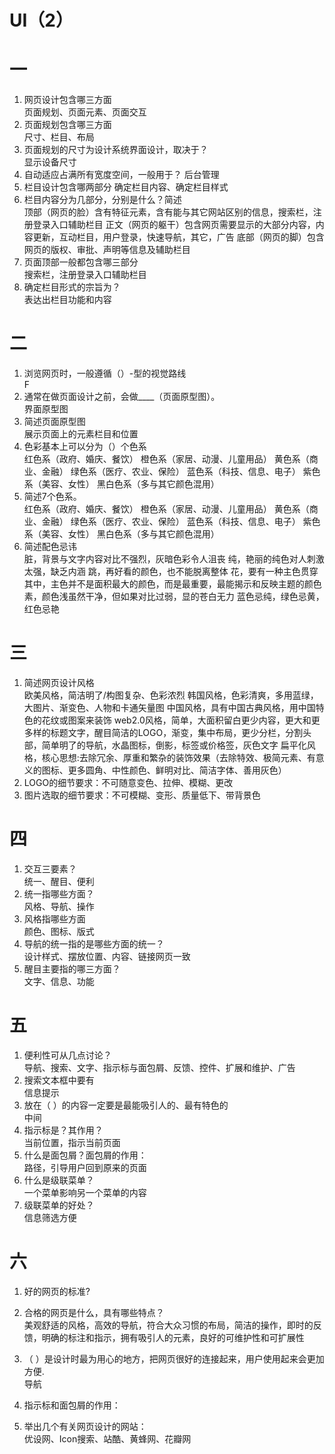 # UI（2）
# 一
1. 网页设计包含哪三方面  
  页面规划、页面元素、页面交互
2. 页面规划包含哪三方面  
  尺寸、栏目、布局
3. 页面规划的尺寸为设计系统界面设计，取决于？  
  显示设备尺寸
4. 自动适应占满所有宽度空间，一般用于？
  后台管理
5. 栏目设计包含哪两部分
  确定栏目内容、确定栏目样式
6. 栏目内容分为几部分，分别是什么？简述  
  顶部（网页的脸）含有特征元素，含有能与其它网站区别的信息，搜索栏，注册登录入口辅助栏目
  正文（网页的躯干）包含网页需要显示的大部分内容，内容更新，互动栏目，用户登录，快速导航，其它，广告
  底部（网页的脚）包含网页的版权、审批、声明等信息及辅助栏目
7. 页面顶部一般都包含哪三部分  
  搜索栏，注册登录入口辅助栏目
8. 确定栏目形式的宗旨为？  
  表达出栏目功能和内容

# 二
1. 浏览网页时，一般遵循（）-型的视觉路线  
  F
2. 通常在做页面设计之前，会做____（页面原型图）。  
  界面原型图
3. 简述页面原型图  
  展示页面上的元素栏目和位置
4. 色彩基本上可以分为（）个色系  
  红色系（政府、婚庆、餐饮）
  橙色系（家居、动漫、儿童用品）
  黄色系（商业、金融）
  绿色系（医疗、农业、保险）
  蓝色系（科技、信息、电子）
  紫色系（美容、女性）
  黑白色系（多与其它颜色混用）
5. 简述7个色系。  
  红色系（政府、婚庆、餐饮）
  橙色系（家居、动漫、儿童用品）
  黄色系（商业、金融）
  绿色系（医疗、农业、保险）
  蓝色系（科技、信息、电子）
  紫色系（美容、女性）
  黑白色系（多与其它颜色混用）
6. 简述配色忌讳  
  脏，背景与文字内容对比不强烈，灰暗色彩令人沮丧
  纯，艳丽的纯色对人刺激太强，缺乏内涵
  跳，再好看的颜色，也不能脱离整体
  花，要有一种主色贯穿其中，主色并不是面积最大的颜色，而是最重要，最能揭示和反映主题的颜色
  素，颜色浅虽然干净，但如果对比过弱，显的苍白无力
  蓝色忌纯，绿色忌黄，红色忌艳

# 三 
1. 简述网页设计风格  
  欧美风格，简洁明了/构图复杂、色彩浓烈
  韩国风格，色彩清爽，多用蓝绿，大图片、渐变色、人物和卡通矢量图
  中国风格，具有中国古典风格，用中国特色的花纹或图案来装饰
  web2.0风格，简单，大面积留白更少内容，更大和更多样的标题文字，醒目简洁的LOGO，渐变，集中布局，更少分栏，分割头部，简单明了的导航，水晶图标，倒影，标签或价格签，灰色文字
  扁平化风格，核心思想:去除冗余、厚重和繁杂的装饰效果（去除特效、极简元素、有意义的图标、更多圆角、中性颜色、鲜明对比、简洁字体、善用灰色）
2. LOGO的细节要求：不可随意变色、拉伸、模糊、更改
3. 图片选取的细节要求：不可模糊、变形、质量低下、带背景色

# 四
1. 交互三要素？  
  统一、醒目、便利
2. 统一指哪些方面？  
  风格、导航、操作
3. 风格指哪些方面  
  颜色、图标、版式
4. 导航的统一指的是哪些方面的统一？  
  设计样式、摆放位置、内容、链接网页一致
5. 醒目主要指的哪三方面？  
  文字、信息、功能

# 五
1. 便利性可从几点讨论？  
  导航、搜索、文字、指示标与面包屑、反馈、控件、扩展和维护、广告
2. 搜索文本框中要有  
  信息提示
3. 放在（ ）的内容一定要是最能吸引人的、最有特色的  
  中间 
4. 指示标是？其作用？  
  当前位置，指示当前页面
5. 什么是面包屑？面包屑的作用：  
  路径，引导用户回到原来的页面
6. 什么是级联菜单？  
  一个菜单影响另一个菜单的内容
7. 级联菜单的好处？  
  信息筛选方便

# 六
1. 好的网页的标准?  
  
2. 合格的网页是什么，具有哪些特点？  
  美观舒适的风格，高效的导航，符合大众习惯的布局，简洁的操作，即时的反馈，明确的标注和指示，拥有吸引人的元素，良好的可维护性和可扩展性
3. （ ）是设计时最为用心的地方，把网页很好的连接起来，用户使用起来会更加方便.  
  导航
4. 指示标和面包屑的作用：  
  
5. 举出几个有关网页设计的网站：  
  优设网、Icon搜索、站酷、黄蜂网、花瓣网
